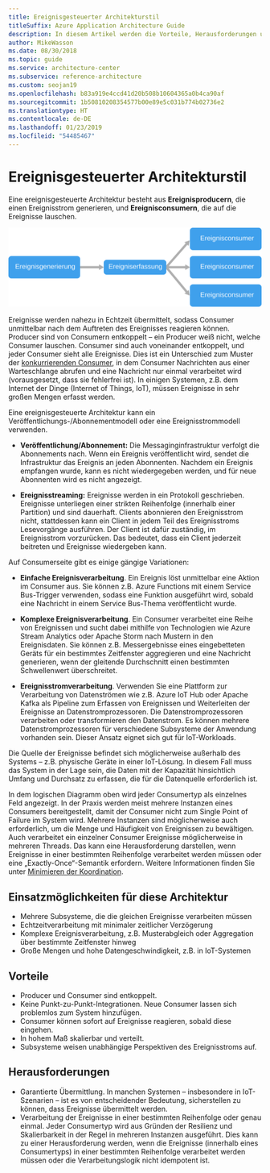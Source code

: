 ```yaml
---
title: Ereignisgesteuerter Architekturstil
titleSuffix: Azure Application Architecture Guide
description: In diesem Artikel werden die Vorteile, Herausforderungen und bewährten Methoden für ereignisgesteuerte und IoT-basierte Architekturen in Azure beschrieben.
author: MikeWasson
ms.date: 08/30/2018
ms.topic: guide
ms.service: architecture-center
ms.subservice: reference-architecture
ms.custom: seojan19
ms.openlocfilehash: b83a919e4ccd41d20b508b10604365a0b4ca90af
ms.sourcegitcommit: 1b50810208354577b00e89e5c031b774b02736e2
ms.translationtype: HT
ms.contentlocale: de-DE
ms.lasthandoff: 01/23/2019
ms.locfileid: "54485467"
---
```

# <a name="event-driven-architecture-style"></a>Ereignisgesteuerter Architekturstil

Eine ereignisgesteuerte Architektur besteht aus **Ereignisproducern**, die einen Ereignisstrom generieren, und **Ereignisconsumern**, die auf die Ereignisse lauschen.

![Diagramm einer ereignisgesteuerten Architektur](./images/event-driven.svg)

Ereignisse werden nahezu in Echtzeit übermittelt, sodass Consumer unmittelbar nach dem Auftreten des Ereignisses reagieren können. Producer sind von Consumern entkoppelt – ein Producer weiß nicht, welche Consumer lauschen. Consumer sind auch voneinander entkoppelt, und jeder Consumer sieht alle Ereignisse. Dies ist ein Unterschied zum Muster der [konkurrierenden Consumer][competing-consumers], in dem Consumer Nachrichten aus einer Warteschlange abrufen und eine Nachricht nur einmal verarbeitet wird (vorausgesetzt, dass sie fehlerfrei ist). In einigen Systemen, z.B. dem Internet der Dinge (Internet of Things, IoT), müssen Ereignisse in sehr großen Mengen erfasst werden.

Eine ereignisgesteuerte Architektur kann ein Veröffentlichungs-/Abonnementmodell oder eine Ereignisstrommodell verwenden.

- **Veröffentlichung/Abonnement:** Die Messaginginfrastruktur verfolgt die Abonnements nach. Wenn ein Ereignis veröffentlicht wird, sendet die Infrastruktur das Ereignis an jeden Abonnenten. Nachdem ein Ereignis empfangen wurde, kann es nicht wiedergegeben werden, und für neue Abonnenten wird es nicht angezeigt.

- **Ereignisstreaming:** Ereignisse werden in ein Protokoll geschrieben. Ereignisse unterliegen einer strikten Reihenfolge (innerhalb einer Partition) und sind dauerhaft. Clients abonnieren den Ereignisstrom nicht, stattdessen kann ein Client in jedem Teil des Ereignisstroms Lesevorgänge ausführen. Der Client ist dafür zuständig, im Ereignisstrom vorzurücken. Das bedeutet, dass ein Client jederzeit beitreten und Ereignisse wiedergeben kann.

Auf Consumerseite gibt es einige gängige Variationen:

- **Einfache Ereignisverarbeitung**. Ein Ereignis löst unmittelbar eine Aktion im Consumer aus. Sie können z.B. Azure Functions mit einem Service Bus-Trigger verwenden, sodass eine Funktion ausgeführt wird, sobald eine Nachricht in einem Service Bus-Thema veröffentlicht wurde.

- **Komplexe Ereignisverarbeitung**. Ein Consumer verarbeitet eine Reihe von Ereignissen und sucht dabei mithilfe von Technologien wie Azure Stream Analytics oder Apache Storm nach Mustern in den Ereignisdaten. Sie können z.B. Messergebnisse eines eingebetteten Geräts für ein bestimmtes Zeitfenster aggregieren und eine Nachricht generieren, wenn der gleitende Durchschnitt einen bestimmten Schwellenwert überschreitet.

- **Ereignisstromverarbeitung**. Verwenden Sie eine Plattform zur Verarbeitung von Datenströmen wie z.B. Azure IoT Hub oder Apache Kafka als Pipeline zum Erfassen von Ereignissen und Weiterleiten der Ereignisse an Datenstromprozessoren. Die Datenstromprozessoren verarbeiten oder transformieren den Datenstrom. Es können mehrere Datenstromprozessoren für verschiedene Subsysteme der Anwendung vorhanden sein. Dieser Ansatz eignet sich gut für IoT-Workloads.

Die Quelle der Ereignisse befindet sich möglicherweise außerhalb des Systems – z.B. physische Geräte in einer IoT-Lösung. In diesem Fall muss das System in der Lage sein, die Daten mit der Kapazität hinsichtlich Umfang und Durchsatz zu erfassen, die für die Datenquelle erforderlich ist.

In dem logischen Diagramm oben wird jeder Consumertyp als einzelnes Feld angezeigt. In der Praxis werden meist mehrere Instanzen eines Consumers bereitgestellt, damit der Consumer nicht zum Single Point of Failure im System wird. Mehrere Instanzen sind möglicherweise auch erforderlich, um die Menge und Häufigkeit von Ereignissen zu bewältigen. Auch verarbeitet ein einzelner Consumer Ereignisse möglicherweise in mehreren Threads. Das kann eine Herausforderung darstellen, wenn Ereignisse in einer bestimmten Reihenfolge verarbeitet werden müssen oder eine „Exactly-Once“-Semantik erfordern. Weitere Informationen finden Sie unter [Minimieren der Koordination][minimize-coordination].

## <a name="when-to-use-this-architecture"></a>Einsatzmöglichkeiten für diese Architektur

- Mehrere Subsysteme, die die gleichen Ereignisse verarbeiten müssen
- Echtzeitverarbeitung mit minimaler zeitlicher Verzögerung
- Komplexe Ereignisverarbeitung, z.B. Musterabgleich oder Aggregation über bestimmte Zeitfenster hinweg
- Große Mengen und hohe Datengeschwindigkeit, z.B. in IoT-Systemen

## <a name="benefits"></a>Vorteile

- Producer und Consumer sind entkoppelt.
- Keine Punkt-zu-Punkt-Integrationen. Neue Consumer lassen sich problemlos zum System hinzufügen.
- Consumer können sofort auf Ereignisse reagieren, sobald diese eingehen.
- In hohem Maß skalierbar und verteilt.
- Subsysteme weisen unabhängige Perspektiven des Ereignisstroms auf.

## <a name="challenges"></a>Herausforderungen

- Garantierte Übermittlung. In manchen Systemen – insbesondere in IoT-Szenarien – ist es von entscheidender Bedeutung, sicherstellen zu können, dass Ereignisse übermittelt werden.
- Verarbeitung der Ereignisse in einer bestimmten Reihenfolge oder genau einmal. Jeder Consumertyp wird aus Gründen der Resilienz und Skalierbarkeit in der Regel in mehreren Instanzen ausgeführt. Dies kann zu einer Herausforderung werden, wenn die Ereignisse (innerhalb eines Consumertyps) in einer bestimmten Reihenfolge verarbeitet werden müssen oder die Verarbeitungslogik nicht idempotent ist.

 <!-- links -->

[competing-consumers]: ../../patterns/competing-consumers.md
[minimize-coordination]: ../design-principles/minimize-coordination.md
